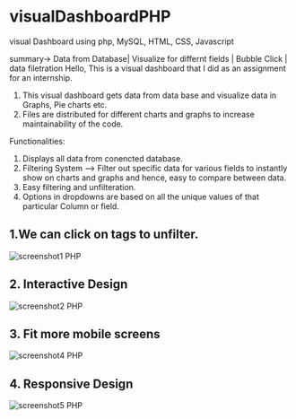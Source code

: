 # visualDashboardPHP
visual Dashboard using php, MySQL, HTML, CSS, Javascript

summary-> Data from Database| Visualize for differnt fields | Bubble Click | data filetration
Hello, 
This is a visual dashboard that I did as an assignment for an internship. 

1. This visual dashboard gets data from data base and visualize data in Graphs, Pie charts etc.
2. Files are distributed for different charts and graphs to increase maintainability of the code.

Functionalities:

1. Displays all data from conencted database.
2. Filtering System --> Filter out specific data for various fields to instantly show on charts and graphs and hence, easy to compare between data.
3. Easy filtering and unfilteration.
4. Options in dropdowns are based on all the unique values of that particular Column or field.

## 1.We can click on tags to unfilter.
![screenshot1 PHP](https://user-images.githubusercontent.com/54412707/207797897-3876e646-0643-4326-8556-3a120126b852.jpg)

## 2. Interactive Design
![screenshot2 PHP](https://user-images.githubusercontent.com/54412707/207798171-f24d3000-f8f7-4bf4-86d2-2b96b0550e37.jpg)

## 3. Fit more mobile screens
![screenshot4 PHP](https://user-images.githubusercontent.com/54412707/207798308-e1135f54-cdc5-4bcc-945c-c7645d9bd71e.jpg)

## 4. Responsive Design
![screenshot5 PHP](https://user-images.githubusercontent.com/54412707/207798469-2e282b9d-ddd8-4450-a55d-8d039db696b0.jpg)


